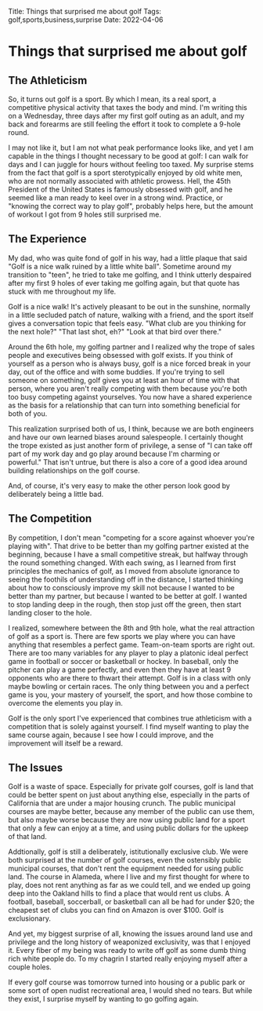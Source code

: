 Title: Things that surprised me about golf
Tags: golf,sports,business,surprise
Date: 2022-04-06

# Things that surprised me about golf

## The Athleticism

So, it turns out golf is a sport. By which I mean, its a real sport, a competitive physical activity that taxes the body and mind. I'm writing this on a Wednesday, three days after my first golf outing as an adult, and my back and forearms are still feeling the effort it took to complete a 9-hole round. 

I may not like it, but I am not what peak performance looks like, and yet I am capable in the things I thought necessary to be good at golf: I can walk for days and I can juggle for hours without feeling too taxed. My surprise stems from the fact that golf is a sport sterotypically enjoyed by old white men, who are not normally associated with athletic prowess. Hell, the 45th President of the United States is famously obsessed with golf, and he seemed like a man ready to keel over in a strong wind. Practice, or "knowing the correct way to play golf", probably helps here, but the amount of workout I got from 9 holes still surprised me.

## The Experience

My dad, who was quite fond of golf in his way, had a little plaque that said "Golf is a nice walk ruined by a little white ball". Sometime around my transition to "teen", he tried to take me golfing, and I think utterly despaired after my first 9 holes of ever taking me golfing again, but that quote has stuck with me throughout my life. 

Golf is a nice walk! It's actively pleasant to be out in the sunshine, normally in a little secluded patch of nature, walking with a friend, and the sport itself gives a conversation topic that feels easy. "What club are you thinking for the next hole?" "That last shot, eh?" "Look at that bird over there."

Around the 6th hole, my golfing partner and I realized why the trope of sales people and executives being obsessed with golf exists. If you think of yourself as a person who is always busy, golf is a nice forced break in your day, out of the office and with some buddies. If you're trying to sell someone on something, golf gives you at least an hour of time with that person, where you aren't really competing with them because you're both too busy competing against yourselves. You now have a shared experience as the basis for a relationship that can turn into something beneficial for both of you.

This realization surprised both of us, I think, because we are both engineers and have our own learned biases around salespeople. I certainly thought the trope existed as just another form of privilege, a sense of "I can take off part of my work day and go play around because I'm charming or powerful." That isn't untrue, but there is also a core of a good idea around building relationships on the golf course.

And, of course, it's very easy to make the other person look good by deliberately being a little bad.

## The Competition

By competition, I don't mean "competing for a score against whoever you're playing with". That drive to be better than my golfing partner existed at the beginning, because I have a small competitive streak, but halfway through the round something changed. With each swing, as I learned from first principles the mechanics of golf, as I moved from absolute ignorance to seeing the foothils of understanding off in the distance, I started thinking about how to consciously improve my skill not because I wanted to be better than my partner, but because I wanted to be better at golf. I wanted to stop landing deep in the rough, then stop just off the green, then start landing closer to the hole. 

I realized, somewhere between the 8th and 9th hole, what the real attraction of golf as a sport is. There are few sports we play where you can have anything that resembles a perfect game. Team-on-team sports are right out. There are too many variables for any player to play a platonic ideal perfect game in football or soccer or basketball or hockey. In baseball, only the pitcher can play a game perfectly, and even then they have at least 9 opponents who are there to thwart their attempt. Golf is in a class with only maybe bowling or certain races. The only thing between you and a perfect game is you, your mastery of yourself, the sport, and how those combine to overcome the elements you play in. 

Golf is the only sport I've experienced that combines true athleticism with a competition that is solely against yourself. I find myself wanting to play the same course again, because I see how I could improve, and the improvement will itself be a reward.

## The Issues

Golf is a waste of space. Especially for private golf courses, golf is land that could be better spent on just about anything else, especially in the parts of California that are under a major housing crunch. The public municipal courses are maybe better, because any member of the public can use them, but also maybe worse because they are now using public land for a sport that only a few can enjoy at a time, and using public dollars for the upkeep of that land.

Addtionally, golf is still a deliberately, istitutionally exclusive club. We were both surprised at the number of golf courses, even the ostensibly public municipal courses, that don't rent the equipment needed for using public land. The course in Alameda, where I live and my first thought for where to play, does not rent anything as far as we could tell, and we ended up going deep into the Oakland hills to find a place that would rent us clubs. A football, baseball, soccerball, or basketball can all be had for under $20; the cheapest set of clubs you can find on Amazon is over $100. Golf is exclusionary.

And yet, my biggest surprise of all, knowing the issues around land use and privilege and the long history of weaponized exclusivity, was that I enjoyed it. Every fiber of my being was ready to write off golf as some dumb thing rich white people do. To my chagrin I started really enjoying myself after a couple holes. 

If every golf course was tomorrow turned into housing or a public park or some sort of open nudist recreational area, I would shed no tears. But while they exist, I surprise myself by wanting to go golfing again.